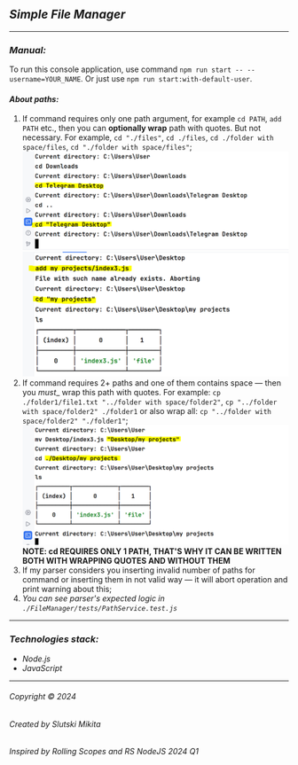 ## _Simple File Manager_  
___   
### _Manual:_  
To run this console application, use command `npm run start -- --username=YOUR_NAME`. Or just use `npm run start:with-default-user`.  
#### _About paths:_  
1. If command requires only one path argument, for example `cd PATH`, `add PATH` etc., then you can __optionally wrap__ path with quotes. But not necessary.
For example, `cd "./files"`, `cd ./files`, `cd ./folder with space/files`, `cd "./folder with space/files"`;  ![Demo](./demo/single-argument-path.PNG) ![Demo](./demo/single-argument-path-2.PNG)
2. If command requires 2+ paths and one of them contains space — then you _must__ wrap this path with quotes. For example: 
`cp ./folder1/file1.txt "../folder with space/folder2"`, `cp "../folder with space/folder2" ./folder1` or also wrap all: `cp "../folder with space/folder2" "./folder1"`; ![Demo](./demo/2-args-paths.PNG)  __NOTE: cd REQUIRES ONLY 1 PATH, THAT'S WHY IT CAN BE WRITTEN BOTH WITH WRAPPING QUOTES AND WITHOUT THEM__ 
3. If my parser considers you inserting invalid number of paths for command or inserting them in not valid way — it will abort operation and print warning about this;  
4. _You can see parser's expected logic in `./FileManager/tests/PathService.test.js`_

___  
### _Technologies stack:_  
- _Node.js_  
- _JavaScript_  

___   

###### Copyright © 2024 
###### Created by Slutski Mikita  
###### Inspired by Rolling Scopes and RS NodeJS 2024 Q1
